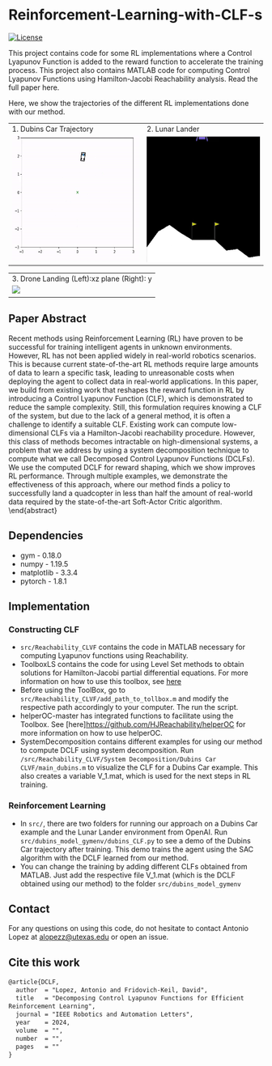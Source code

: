 # Reinforcement-Learning-with-CLF-s
[![License](https://img.shields.io/badge/license-MIT-blue)](https://opensource.org/licenses/MIT)

This project contains code for some RL implementations where a Control Lyapunov Function is added to the reward function to accelerate the training process. This project also contains MATLAB code for computing Control Lyapunov Functions using Hamilton-Jacobi Reachability analysis. Read the full paper here. 


Here, we show the trajectories of the different RL implementations done with our method. 

<table>
  <tr>
    <td style="height: 10px;">1. Dubins Car Trajectory </td>
    <td style="height: 10px;">2. Lunar Lander</td>
  </tr>
  <tr>
    <td valign="top"><img src="Figures/Dubins_traj.gif"  height="248"></td>
    <td valign="top"><img src="Figures/LunarLander.gif" height="250" width="300" ></td>
  </tr>
 </table>

<table>
  <tr>
   <td style="height: 10px;">3. Drone Landing (Left):xz plane (Right): y</td>  
  </tr>
  <tr>
    <td valign="top"><img src="Figures/Drone.gif" height="250" ></td>
  </tr>
 </table>
 



## Paper Abstract

Recent methods using Reinforcement Learning (RL) have proven to be successful for training intelligent agents in unknown environments. However, RL has not been applied widely in real-world robotics scenarios. This is because current state-of-the-art RL methods require large amounts of data to learn a specific task, leading to unreasonable costs when deploying the agent to collect data in real-world applications. In this paper, we build from existing work that reshapes the reward function in RL by introducing a Control Lyapunov Function (CLF), which is demonstrated to reduce the sample complexity. Still, this formulation requires knowing a CLF of the system, 
but due to the lack of a general method, it is often a challenge to identify a suitable CLF. Existing work can compute low-dimensional CLFs via a Hamilton-Jacobi reachability procedure. However, this class of methods becomes intractable on high-dimensional systems, a problem that we address by using a system decomposition technique to compute what we call Decomposed Control Lyapunov Functions (DCLFs). We use the computed DCLF for reward shaping, which we show improves RL performance. Through multiple examples, we demonstrate the effectiveness of this approach, where our method finds a policy to successfully land a quadcopter in less than half the amount of real-world data required by the state-of-the-art Soft-Actor Critic algorithm.
\end{abstract}



## Dependencies 
- gym - 0.18.0 
- numpy - 1.19.5 
- matplotlib - 3.3.4 
- pytorch - 1.8.1 

## Implementation 

### Constructing CLF

- `src/Reachability_CLVF` contains the code in MATLAB necessary for computing Lyapunov functions using Reachability. 
- ToolboxLS contains the code for using Level Set methods to obtain solutions for Hamilton-Jacobi partial differential equations. For more information on how to use this toolbox, see [here](https://www.cs.ubc.ca/~mitchell/ToolboxLS/)
- Before using the ToolBox, go to `src/Reachability_CLVF/add_path_to_tollbox.m` and modify the respective path accordingly to your computer. The run the script. 
- helperOC-master has integrated functions to facilitate using the Toolbox. See [here]https://github.com/HJReachability/helperOC for more information on how to use helperOC. 
- SystemDecomposition contains different examples for using our method to compute DCLF using system decomposition. Run `/src/Reachability_CLVF/System Decomposition/Dubins Car CLVF/main_dubins.m` to visualize the CLF for a Dubins Car example. This also creates a variable V_1.mat, which is used for the next steps in RL training. 

### Reinforcement Learning 

- In `src/`, there are two folders for running our approach on a Dubins Car example and the Lunar Lander environment from OpenAI. Run `src/dubins_model_gymenv/dubins_CLF.py` to see a demo of the Dubins Car trajectory after training. This demo trains the agent using the SAC algorithm with the DCLF learned from our method. 
- You can change the training by adding different CLFs obtained from MATLAB. Just add the respective file V_1.mat (which is the DCLF obtained using our method) to the folder `src/dubins_model_gymenv`


## Contact 
For any questions on using this code, do not hesitate to contact Antonio Lopez at [alopezz@utexas.edu](mailto:alopezz@utexas.edu) or open an issue.

## Cite this work

```
@article{DCLF,
  author  = "Lopez, Antonio and Fridovich-Keil, David",
  title   = "Decomposing Control Lyapunov Functions for Efficient Reinforcement Learning",
  journal = "IEEE Robotics and Automation Letters",
  year    = 2024,
  volume  = "",
  number  = "",
  pages   = ""
}
```



